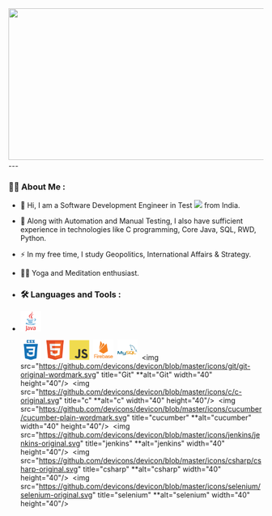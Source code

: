 
<div align="center">
  <img src="https://media.giphy.com/media/dWesBcTLavkZuG35MI/giphy.gif" width="600" height="300"/>
</div>
---

### :woman_technologist: About Me :

- 👋 Hi, I am a Software  Development Engineer in Test <img src="https://media.giphy.com/media/WUlplcMpOCEmTGBtBW/giphy.gif" width="30"> from India.
- :telescope: Along with Automation and Manual Testing, I also have sufficient experience in technologies like C programming, Core Java, SQL, RWD, Python.
- :zap: In my free time, I study Geopolitics, International Affairs & Strategy.
- :lotus_position_woman: Yoga and Meditation enthusiast.
- ### :hammer_and_wrench: Languages and Tools :
- <div>
  <img src="https://github.com/devicons/devicon/blob/master/icons/java/java-original-wordmark.svg" title="Java" alt="Java" width="40" height="40"/>&nbsp;
  
  <img src="https://github.com/devicons/devicon/blob/master/icons/css3/css3-plain-wordmark.svg"  title="CSS3" alt="CSS" width="40" height="40"/>&nbsp;
  <img src="https://github.com/devicons/devicon/blob/master/icons/html5/html5-original.svg" title="HTML5" alt="HTML" width="40" height="40"/>&nbsp;
  <img src="https://github.com/devicons/devicon/blob/master/icons/javascript/javascript-original.svg" title="JavaScript" alt="JavaScript" width="40" height="40"/>&nbsp;
  <img src="https://github.com/devicons/devicon/blob/master/icons/firebase/firebase-plain-wordmark.svg" title="Firebase" alt="Firebase" width="40" height="40"/>&nbsp;
  <img src="https://github.com/devicons/devicon/blob/master/icons/mysql/mysql-original-wordmark.svg" title="MySQL"  alt="MySQL" width="40" height="40"/>&nbsp;
  <img src="https://github.com/devicons/devicon/blob/master/icons/git/git-original-wordmark.svg" title="Git" **alt="Git" width="40" height="40"/>&nbsp;
  <img src="https://github.com/devicons/devicon/blob/master/icons/c/c-original.svg" title="c" **alt="c" width="40" height="40"/>&nbsp;
  <img src="https://github.com/devicons/devicon/blob/master/icons/cucumber/cucumber-plain-wordmark.svg" title="cucumber" **alt="cucumber" width="40" height="40"/>&nbsp;
  <img src="https://github.com/devicons/devicon/blob/master/icons/jenkins/jenkins-original.svg" title="jenkins" **alt="jenkins" width="40" height="40"/>&nbsp;
  <img src="https://github.com/devicons/devicon/blob/master/icons/csharp/csharp-original.svg" title="csharp" **alt="csharp" width="40" height="40"/>&nbsp;
  <img src="https://github.com/devicons/devicon/blob/master/icons/selenium/selenium-original.svg" title="selenium" **alt="selenium" width="40" height="40"/>
</div>

<!---
Snehalyt279/Snehalyt279 is a ✨ special ✨ repository because its `README.md` (this file) appears on your GitHub profile.
You can click the Preview link to take a look at your changes.
--->
